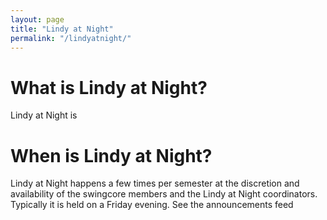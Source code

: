 ```yaml
---
layout: page 
title: "Lindy at Night"
permalink: "/lindyatnight/"
---
```


# What is Lindy at Night?

Lindy at Night is

# When is Lindy at Night?

Lindy at Night happens a few times per semester at the discretion and availability of the swingcore members and the Lindy at Night coordinators. Typically it is held on a Friday evening.  See the announcements feed

